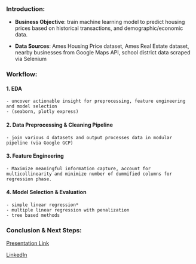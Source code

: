 
### Introduction:
- **Business Objective**: train machine learning model to predict housing prices based on historical transactions, and demographic/economic data. 

- **Data Sources**: Ames Housing Price dataset, Ames Real Estate dataset, nearby businesses from Google Maps API, school district data scraped via Selenium


### Workflow:
#### 1. EDA
    - uncover actionable insight for preprocessing, feature engineering and model selection
    - (seaborn, plotly express)
#### 2. Data Preprocessing & Cleaning Pipeline
    - join various 4 datasets and output processes data in modular pipeline (via Google GCP) 
#### 3. Feature Engineering
    - Maximize meaningful information capture, account for multicollinearity and minimize number of dummified columns for regression phase.
#### 4. Model Selection & Evaluation
    - simple linear regression* 
    - multiple linear regression with penalization 
    - tree based methods

### Conclusion & Next Steps:

[Presentation Link](https://docs.google.com/presentation/d/e/2PACX-1vTwgx46PhYLmv9CE4WLe6vR455BjeoW19-jO4MOVxYVuZaOJlLhFfgMfChJHitvr4oYjGdSrWOjLH44/pub?start=false&loop=false&delayms=3000&slide=id.g104edfb523a_0_270)

[LinkedIn](https://www.linkedin.com/in/nickelworks/)
